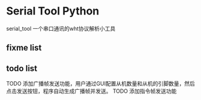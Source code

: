 # Serial Tool Python

serial_tool 一个串口通讯的wht协议解析小工具

## fixme list

## todo list

TODO 添加广播帧发送功能，用户通过GUI配置从机数量和从机的引脚数量，然后点击发送按钮，程序自动生成广播帧并发送。
TODO 添加指令帧发送功能